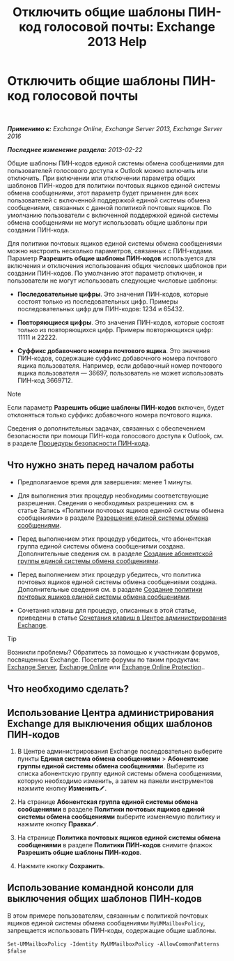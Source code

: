 ﻿---
title: 'Отключить общие шаблоны ПИН-код голосовой почты: Exchange 2013 Help'
TOCTitle: Отключить общие шаблоны ПИН-код голосовой почты
ms:assetid: eecc40ae-fac7-41e4-a1e1-16330f4462a3
ms:mtpsurl: https://technet.microsoft.com/ru-ru/library/Bb125160(v=EXCHG.150)
ms:contentKeyID: 50556502
ms.date: 05/22/2018
mtps_version: v=EXCHG.150
ms.translationtype: MT
---

# Отключить общие шаблоны ПИН-код голосовой почты

 

_**Применимо к:** Exchange Online, Exchange Server 2013, Exchange Server 2016_

_**Последнее изменение раздела:** 2013-02-22_

Общие шаблоны ПИН-кодов единой системы обмена сообщениями для пользователей голосового доступа к Outlook можно включить или отключить. При включении или отключении параметра общих шаблонов ПИН-кодов для политики почтовых ящиков единой системы обмена сообщениями, этот параметр будет применен для всех пользователей с включенной поддержкой единой системы обмена сообщениями, связанных с данной политикой почтовых ящиков. По умолчанию пользователи с включенной поддержкой единой системы обмена сообщениями не могут использовать общие шаблоны при создании ПИН-кода.

Для политики почтовых ящиков единой системы обмена сообщениями можно настроить несколько параметров, связанных с ПИН-кодами. Параметр **Разрешить общие шаблоны ПИН-кодов** используется для включения и отключения использования общих числовых шаблонов при создании ПИН-кодов. По умолчанию этот параметр отключен, и пользователи не могут использовать следующие числовые шаблоны:

  - **Последовательные цифры**. Это значения ПИН-кодов, которые состоят только из последовательных цифр. Примеры последовательных цифр для ПИН-кодов: 1234 и 65432.

  - **Повторяющиеся цифры**. Это значения ПИН-кодов, которые состоят только из повторяющихся цифр. Примеры повторяющихся цифр: 11111 и 22222.

  - **Суффикс добавочного номера почтового ящика**. Это значения ПИН-кодов, содержащие суффикс добавочного номера почтового ящика пользователя. Например, если добавочный номер почтового ящика пользователя — 36697, пользователь не может использовать ПИН-код 3669712.

> [!NOTE]  
> Если параметр <strong>Разрешить общие шаблоны ПИН-кодов</strong> включен, будет отклоняться только суффикс добавочного номера почтового ящика.


Сведения о дополнительных задачах, связанных с обеспечением безопасности при помощи ПИН-кода голосового доступа к Outlook, см. в разделе [Процедуры безопасности ПИН-кода](pin-security-procedures-exchange-2013-help.md).

## Что нужно знать перед началом работы

  - Предполагаемое время для завершения: менее 1 минуты.

  - Для выполнения этих процедур необходимы соответствующие разрешения. Сведения о необходимых разрешениях см. в статье Запись «Политики почтовых ящиков единой системы обмена сообщениями» в разделе [Разрешения единой системы обмена сообщениями](unified-messaging-permissions-exchange-2013-help.md).

  - Перед выполнением этих процедур убедитесь, что абонентская группа единой системы обмена сообщениями создана. Дополнительные сведения см. в разделе [Создание абонентской группы единой системы обмена сообщениями](create-a-um-dial-plan-exchange-2013-help.md).

  - Перед выполнением этих процедур убедитесь, что политика почтовых ящиков единой системы обмена сообщениями создана. Дополнительные сведения см. в разделе [Создание политики почтовых ящиков единой системы обмена сообщениями](create-a-um-mailbox-policy-exchange-2013-help.md).

  - Сочетания клавиш для процедур, описанных в этой статье, приведены в статье [Сочетания клавиш в Центре администрирования Exchange](keyboard-shortcuts-in-the-exchange-admin-center-exchange-online-protection-help.md).

> [!TIP]  
> Возникли проблемы? Обратитесь за помощью к участникам форумов, посвященных Exchange. Посетите форумы по таким продуктам: <a href="https://go.microsoft.com/fwlink/p/?linkid=60612">Exchange Server</a>, <a href="https://go.microsoft.com/fwlink/p/?linkid=267542">Exchange Online</a> или <a href="https://go.microsoft.com/fwlink/p/?linkid=285351">Exchange Online Protection</a>..


## Что необходимо сделать?

## Использование Центра администрирования Exchange для выключения общих шаблонов ПИН-кодов

1.  В Центре администрирования Exchange последовательно выберите пункты **Единая система обмена сообщениями** \> **Абонентские группы единой системы обмена сообщениями**. Выберите из списка абонентскую группу единой системы обмена сообщениями, которую необходимо изменить, а затем на панели инструментов нажмите кнопку **Изменить**![Значок редактирования](images/Bb124582.6f53ccb2-1f13-4c02-bea0-30690e6ea71d(EXCHG.150).gif "Значок редактирования").

2.  На странице **Абонентская группа единой системы обмена сообщениями** в разделе **Политики почтовых ящиков единой системы обмена сообщениями** выберите изменяемую политику и нажмите кнопку **Правка**![Значок редактирования](images/Bb124582.6f53ccb2-1f13-4c02-bea0-30690e6ea71d(EXCHG.150).gif "Значок редактирования").

3.  На странице **Политика почтовых ящиков единой системы обмена сообщениями** в разделе **Политики ПИН-кодов** снимите флажок **Разрешить общие шаблоны ПИН-кодов**.

4.  Нажмите кнопку **Сохранить**.

## Использование командной консоли для выключения общих шаблонов ПИН-кодов

В этом примере пользователям, связанным с политикой почтовых ящиков единой системы обмена сообщениями `MyUMMailboxPolicy`, запрещается использовать ПИН-коды, содержащие общие шаблоны.

    Set-UMMailboxPolicy -Identity MyUMMailboxPolicy -AllowCommonPatterns $false

